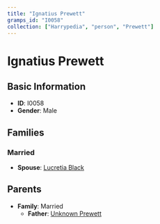 ```yaml
---
title: "Ignatius Prewett"
gramps_id: "I0058"
collection: ["Harrypedia", "person", "Prewett"]
---
```


# Ignatius Prewett

## Basic Information

- **ID**: I0058
- **Gender**: Male

## Families

### Married

- **Spouse**: [Lucretia Black](//Black/Lucretia/)

## Parents

- **Family**: Married
  - **Father**: [Unknown Prewett](//Prewett/I0092/)

